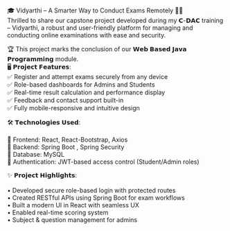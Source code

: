 🎓 Vidyarthi – A Smarter Way to Conduct Exams Remotely 🧑‍🏫<br>
Thrilled to share our capstone project developed during my 𝗖-𝗗𝗔𝗖  training – Vidyarthi, a robust and user-friendly platform for managing and conducting online examinations with ease and security.<br>

🏆 This project marks the conclusion of our 𝗪𝗲𝗯 𝗕𝗮𝘀𝗲𝗱 𝗝𝗮𝘃𝗮 𝗣𝗿𝗼𝗴𝗿𝗮𝗺𝗺𝗶𝗻𝗴 module.<br>
🖥 𝗣𝗿𝗼𝗷𝗲𝗰𝘁 𝗙𝗲𝗮𝘁𝘂𝗿𝗲𝘀:<br>
✅ Register and attempt exams securely from any device<br>
✅ Role-based dashboards for Admins and Students<br>
✅ Real-time result calculation and performance display<br>
✅ Feedback and contact support built-in<br>
✅ Fully mobile-responsive and intuitive design<br>

🛠 𝗧𝗲𝗰𝗵𝗻𝗼𝗹𝗼𝗴𝗶𝗲𝘀 𝗨𝘀𝗲𝗱:<br><br>
🔹 Frontend: React, React-Bootstrap, Axios<br>
🔹 Backend: Spring Boot , Spring Security<br>
🔹 Database: MySQL<br>
🔹 Authentication: JWT-based access control (Student/Admin roles)<br>

✨ 𝗣𝗿𝗼𝗷𝗲𝗰𝘁 𝗛𝗶𝗴𝗵𝗹𝗶𝗴𝗵𝘁𝘀:<br><br>
• Developed secure role-based login with protected routes <br>
• Created RESTful APIs using Spring Boot for exam workflows<br>
• Built a modern UI in React with seamless UX<br>
• Enabled real-time scoring system<br>
• Subject & question management for admins<br>
